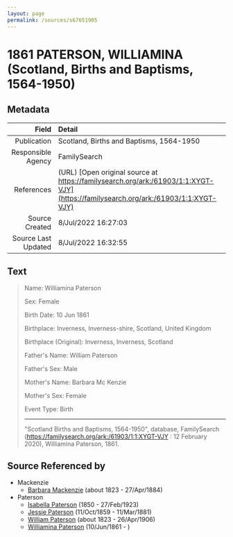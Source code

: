 ```yaml
---
layout: page
permalink: /sources/s67651905
---
```


# 1861 PATERSON, WILLIAMINA (Scotland, Births and Baptisms, 1564-1950)

## Metadata

Field | Detail
---:|:---
Publication | Scotland, Births and Baptisms, 1564-1950
Responsible Agency | FamilySearch
References | (URL) [Open original source at https://familysearch.org/ark:/61903/1:1:XYGT-VJY](https://familysearch.org/ark:/61903/1:1:XYGT-VJY)
Source Created | 8/Jul/2022 16:27:03
Source Last Updated | 8/Jul/2022 16:32:55

## Text

> Name: Williamina Paterson
>
> Sex: Female
>
> Birth Date: 10 Jun 1861
>
> Birthplace: Inverness, Inverness-shire, Scotland, United Kingdom
>
> Birthplace (Original): Inverness, Inverness, Scotland
>
> Father's Name: William Paterson
>
> Father's Sex: Male
>
> Mother's Name: Barbara Mc Kenzie
>
> Mother's Sex: Female
>
> Event Type: Birth
>
> ---
>
> "Scotland Births and Baptisms, 1564-1950", database, FamilySearch (https://familysearch.org/ark:/61903/1:1:XYGT-VJY : 12 February 2020), Williamina Paterson, 1861.
>

## Source Referenced by

* Mackenzie
  * [Barbara Mackenzie](../people/@28263584@-barbara-mackenzie-b1823-d1884-4-27.md) (about 1823 - 27/Apr/1884)
* Paterson
  * [Isabella Paterson](../people/@24882788@-isabella-paterson-b1850-d1923-2-27.md) (1850 - 27/Feb/1923)
  * [Jessie Paterson](../people/@992704@-jessie-paterson-b1859-10-11-d1881-3-11.md) (11/Oct/1859 - 11/Mar/1881)
  * [William Paterson](../people/@55148620@-william-paterson-b1823-d1906-4-26.md) (about 1823 - 26/Apr/1906)
  * [Williamina Paterson](../people/@90589456@-williamina-paterson-b1861-6-10-d.md) (10/Jun/1861 - )
